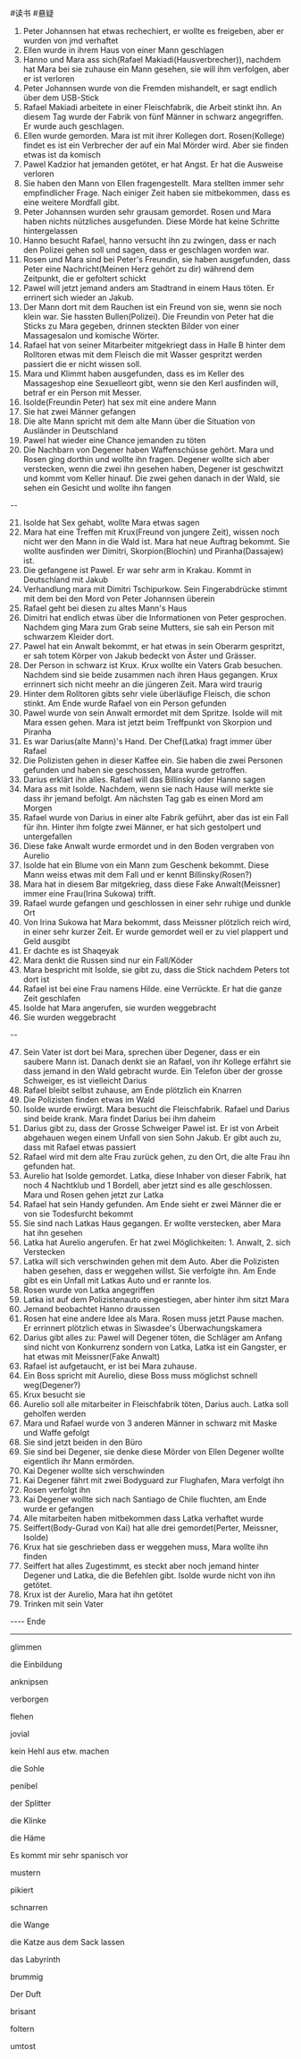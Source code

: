 #读书 #悬疑
1. Peter Johannsen hat etwas rechechiert, er wollte es freigeben, aber er wurden von jmd verhaftet
2. Ellen wurde in ihrem Haus von einer Mann geschlagen
3. Hanno und Mara ass sich(Rafael Makiadi(Hausverbrecher)), nachdem hat Mara bei sie zuhause ein Mann gesehen, sie will ihm verfolgen, aber er ist verloren 
4. Peter Johannsen wurde von die Fremden mishandelt, er sagt endlich über dem USB-Stick
5. Rafael Makiadi arbeitete in einer Fleischfabrik, die Arbeit stinkt ihn. An diesem Tag wurde der Fabrik von fünf Männer in schwarz angegriffen. Er wurde auch geschlagen. 
6. Ellen wurde gemorden. Mara ist mit ihrer Kollegen dort. Rosen(Kollege) findet es ist ein Verbrecher der auf ein Mal Mörder wird. Aber sie finden etwas ist da komisch
7. Pawel Kadzior hat jemanden getötet, er hat Angst. Er hat die Ausweise verloren
8. Sie haben den Mann von Ellen fragengestellt. Mara stellten immer sehr empfindlicher Frage. Nach einiger Zeit haben sie mitbekommen, dass es eine weitere Mordfall gibt. 
9. Peter Johannsen wurden sehr grausam gemordet. Rosen und Mara haben nichts nützliches ausgefunden. Diese Mörde hat keine Schritte hintergelassen
10. Hanno besucht Rafael, hanno versucht ihn zu zwingen, dass er nach den Polizei gehen soll und sagen, dass er geschlagen worden war.
11. Rosen und Mara sind bei Peter's Freundin, sie haben ausgefunden, dass Peter eine Nachricht(Meinen Herz gehört zu dir) während dem Zeitpunkt, die er gefoltert schickt
12. Pawel will jetzt jemand anders am Stadtrand in einem Haus töten. Er errinert sich wieder an Jakub.
13. Der Mann dort mit dem Rauchen ist ein Freund von sie, wenn sie noch klein war. Sie hassten Bullen(Polizei). Die Freundin von Peter hat die Sticks zu Mara gegeben, drinnen steckten Bilder von einer Massagesalon und komische Wörter.
14. Rafael hat von seiner Mitarbeiter mitgekriegt dass in Halle B hinter dem Rolltoren etwas mit dem Fleisch die mit Wasser gespritzt werden passiert die er nicht wissen soll. 
15. Mara und Klimmt haben ausgefunden, dass es im Keller des Massageshop eine Sexuelleort gibt, wenn sie den Kerl ausfinden will, betraf er ein Person mit Messer.
16. Isolde(Freundin Peter) hat sex mit eine andere Mann
17. Sie hat zwei Männer gefangen
18. Die alte Mann spricht mit dem alte Mann über die Situation von Ausländer in Deutschland
19. Pawel hat wieder eine Chance jemanden zu töten
20. Die Nachbarn von Degener haben Waffenschüsse gehört. Mara und Rosen ging dorthin und wollte ihn fragen. Degener wollte sich aber verstecken, wenn die zwei ihn gesehen haben, Degener ist geschwitzt und kommt vom Keller hinauf. Die zwei gehen danach in der Wald, sie sehen ein Gesicht und wollte ihn fangen

--

21. Isolde hat Sex gehabt, wollte Mara etwas sagen
22. Mara hat eine Treffen mit Krux(Freund von jungere Zeit), wissen noch nicht wer den Mann in die Wald ist. Mara hat neue Auftrag bekommt. Sie wollte ausfinden wer Dimitri, Skorpion(Blochin) und Piranha(Dassajew) ist. 
23. Die gefangene ist Pawel. Er war sehr arm in Krakau. Kommt in Deutschland mit Jakub
24. Verhandlung mara mit Dimitri Tschipurkow. Sein Fingerabdrücke stimmt mit dem bei den Mord von Peter Johannsen überein
25. Rafael geht bei diesen zu altes Mann's Haus
26. Dimitri hat endlich etwas über die Informationen von Peter gesprochen. Nachdem ging Mara zum Grab seine Mutters, sie sah ein Person mit schwarzem Kleider dort.
27. Pawel hat ein Anwalt bekommt, er hat etwas in sein Oberarm gespritzt, er sah totem Körper von Jakub bedeckt von Äster und Grässer. 
28. Der Person in schwarz ist Krux. Krux wollte ein Vaters Grab besuchen. Nachdem sind sie beide zusammen nach ihren Haus gegangen. Krux errinnert sich nicht meehr an die jüngeren Zeit. Mara wird traurig
29. Hinter dem Rolltoren gibts sehr viele überläufige Fleisch, die schon stinkt. Am Ende wurde Rafael von ein Person gefunden
30. Pawel wurde von sein Anwalt ermordet mit dem Spritze. Isolde will mit Mara essen gehen. Mara ist jetzt beim Treffpunkt von Skorpion und Piranha 
31. Es war Darius(alte Mann)'s Hand. Der Chef(Latka) fragt immer über Rafael
32. Die Polizisten gehen in dieser Kaffee ein. Sie haben die zwei Personen gefunden und haben sie geschossen, Mara wurde getroffen. 
33. Darius erklärt ihn alles. Rafael will das Billinsky oder Hanno sagen
34. Mara ass mit Isolde. Nachdem, wenn sie nach Hause will merkte sie dass ihr jemand befolgt. Am nächsten Tag gab es einen Mord am Morgen
35. Rafael wurde von Darius in einer alte Fabrik geführt, aber das ist ein Fall für ihn. Hinter ihm folgte zwei Männer, er hat sich gestolpert und untergefallen
36. Diese fake Anwalt wurde ermordet und in den Boden vergraben von Aurelio
37. Isolde hat ein Blume von ein Mann zum Geschenk bekommt. Diese Mann weiss etwas mit dem Fall und er kennt Billinsky(Rosen?)
38. Mara hat in diesem Bar mitgekrieg, dass diese Fake Anwalt(Meissner) immer eine Frau(Irina Sukowa) trifft. 
39. Rafael wurde gefangen und geschlossen in einer sehr ruhige und dunkle Ort
40. Von Irina Sukowa hat Mara bekommt, dass Meissner plötzlich reich wird, in einer sehr kurzer Zeit. Er wurde gemordet weil er zu viel plappert und Geld ausgibt
41. Er dachte es ist Shaqeyak
42. Mara denkt die Russen sind nur ein Fall/Köder
43. Mara bespricht mit Isolde, sie gibt zu, dass die Stick nachdem Peters tot dort ist 
44. Rafael ist bei eine Frau namens Hilde. eine Verrückte. Er hat die ganze Zeit geschlafen
45. Isolde hat Mara angerufen, sie wurden weggebracht
46. Sie wurden weggebracht

--

47. Sein Vater ist dort bei Mara, sprechen über Degener, dass er ein saubere Mann ist. Danach denkt sie an Rafael, von ihr Kollege erfährt sie dass jemand in den Wald gebracht wurde. Ein Telefon über der grosse Schweiger, es ist vielleicht Darius
48. Rafael bleibt selbst zuhause, am Ende plötzlich ein Knarren
49. Die Polizisten finden etwas im Wald
50. Isolde wurde erwürgt. Mara besucht die Fleischfabrik. Rafael und Darius sind beide krank. Mara findet Darius bei ihm daheim
51. Darius gibt zu, dass der Grosse Schweiger Pawel ist. Er ist von Arbeit abgehauen wegen einem Unfall von sien Sohn Jakub. Er gibt auch zu, dass mit Rafael etwas passiert
52. Rafael wird mit dem alte Frau zurück gehen, zu den Ort, die alte Frau ihn gefunden hat. 
53. Aurelio hat Isolde gemordet. Latka, diese Inhaber von dieser Fabrik, hat noch 4 Nachtklub und 1 Bordell, aber jetzt sind es alle geschlossen. Mara und Rosen gehen jetzt zur Latka
54. Rafael hat sein Handy gefunden. Am Ende sieht er zwei Männer die er von sie Todesfurcht bekommt
55. Sie sind nach Latkas Haus gegangen. Er wollte verstecken, aber Mara hat ihn gesehen
56. Latka hat Aurelio angerufen. Er hat zwei Möglichkeiten: 1. Anwalt, 2. sich Verstecken
57. Latka will sich verschwinden gehen mit dem Auto. Aber die Polizisten haben gesehen, dass er weggehen willst. Sie verfolgte ihn. Am Ende gibt es ein Unfall mit Latkas Auto und er rannte los.
58. Rosen wurde von Latka angegriffen
59. Latka ist auf dem Polizistenauto eingestiegen, aber hinter ihm sitzt Mara
60. Jemand beobachtet Hanno draussen
61. Rosen hat eine andere Idee als Mara. Rosen muss jetzt Pause machen. Er errinnert plötzlich etwas in Siwasdee's Überwachungskamera
62. Darius gibt alles zu: Pawel will Degener töten, die Schläger am Anfang sind nicht von Konkurrenz sondern von Latka, Latka ist ein Gangster, er hat etwas mit Meissner(Fake Anwalt)
63. Rafael ist aufgetaucht, er ist bei Mara zuhause.
64. Ein Boss spricht mit Aurelio, diese Boss muss möglichst schnell weg(Degener?)
65. Krux besucht sie 
66. Aurelio soll alle mitarbeiter in Fleischfabrik töten, Darius auch. Latka soll geholfen werden
67. Mara und Rafael wurde von 3 anderen Männer in schwarz mit Maske und Waffe gefolgt
68. Sie sind jetzt beiden in den Büro
69. Sie sind bei Degener, sie denke diese Mörder von Ellen Degener wollte eigentlich ihr Mann ermörden. 
70. Kai Degener wollte sich verschwinden
71. Kai Degener fährt mit zwei Bodyguard zur Flughafen, Mara verfolgt ihn 
72. Rosen verfolgt ihn
73. Kai Degener wollte sich nach Santiago de Chile fluchten, am Ende wurde er gefangen
74. Alle mitarbeiten haben mitbekommen dass Latka verhaftet wurde
75. Seiffert(Body-Gurad von Kai) hat alle drei gemordet(Perter, Meissner, Isolde)
76. Krux hat sie geschrieben dass er weggehen muss, Mara wollte ihn finden
77. Seiffert hat alles Zugestimmt, es steckt aber noch jemand hinter Degener und Latka, die die Befehlen gibt. Isolde wurde nicht von ihn getötet.
78. Krux ist der Aurelio, Mara hat ihn getötet
79. Trinken mit sein Vater

---- Ende


---

glimmen

die Einbildung

anknipsen

verborgen

flehen

jovial

kein Hehl aus etw. machen

die Sohle

penibel

der Splitter

die Klinke

die Häme

Es kommt mir sehr spanisch vor

mustern

pikiert

schnarren

die Wange

die Katze aus dem Sack lassen

das Labyrinth

brummig

Der Duft

brisant

foltern

umtost 